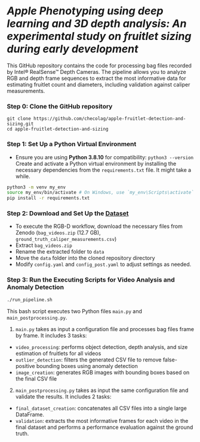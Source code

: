 # *Apple Phenotyping using deep learning and 3D depth analysis: An experimental study on fruitlet sizing during early development*

This GitHub repository contains the code for processing bag files recorded by Intel® RealSense™ Depth Cameras. 
The pipeline allows you to analyze RGB and depth frame sequences to extract the most informative data for estimating fruitlet count and diameters, including validation against caliper measurements.

### Step 0: Clone the GitHub repository
```
git clone https://github.com/checolag/apple-fruitlet-detection-and-sizing.git
cd apple-fruitlet-detection-and-sizing
```
### Step 1: Set Up a Python Virtual Environment
- Ensure you are using **Python 3.8.10** for compatibility: `python3 --version`
Create and activate a Python virtual environment by installing the necessary dependencies from the `requirements.txt` file. It might take a while.

```bash
python3 -m venv my_env
source my_env/bin/activate # On Windows, use `my_env\Scripts\activate`
pip install -r requirements.txt
```

### Step 2: Download and Set Up the [Dataset](https://doi.org/10.5281/zenodo.14844598)
- To execute the RGB-D workflow, download the necessary files from Zenodo (`bag_videos.zip` (12.7 GB), `ground_truth_caliper_measurements.csv`)
- Extract `bag_videos.zip`
- Rename the extracted folder to `data`
- Move the `data` folder into the cloned repository directory
- Modify `config.yaml` and `config_post.yaml` to adjust settings as needed.

### Step 3: Run the Executing Scripts for Video Analysis and Anomaly Detection
```bash
./run_pipeline.sh
```
This bash script executes two Python files `main.py` and `main_postprocessing.py`.
1. `main.py` takes as input a configuration file and processes bag files frame by frame. It includes 3 tasks:
- `video_processing`: performs object detection, depth analysis, and size estimation of fruitlets for all videos
- `outlier_detection`: filters the generated CSV file to remove false-positive bounding boxes using anomaly detection
- `image_creation`: generates RGB images with bounding boxes based on the final CSV file

2. `main_postprocessing.py` takes as input the same configuration file and validate the results. It includes 2 tasks:
- `final_dataset_creation`: concatenates all CSV files into a single large DataFrame.
- `validation`: extracts the most informative frames for each video in the final dataset and performs a performance evaluation against the ground truth.


 


